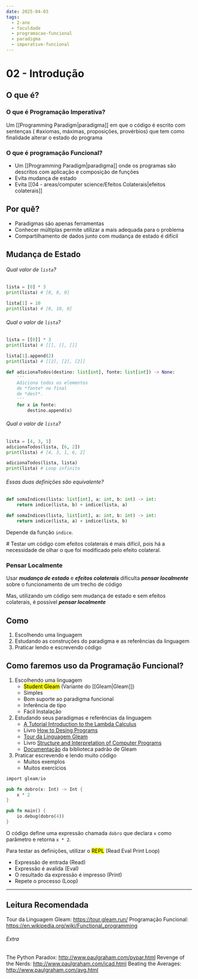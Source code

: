 ```yaml
---
date: 2025-04-03
tags:
  - 2-ano
  - faculdade
  - programacao-funcional
  - paradigma
  - imperative-funcional
---
```

# 02 - Introdução

## O que é?
### O que é Programação Imperativa?
Um [[Programming Paradigm|paradigma]] em que o código é escrito com sentenças ( #axiomas, máximas, proposições, provérbios) que tem como finalidade alterar o estado do programa
### O que é programação Funcional?
- Um [[Programming Paradigm|paradigma]] onde os programas são descritos com aplicação e composição de funções
- Evita mudança de estado
- Evita [[04 - areas/computer science/Efeitos Colaterais|efeitos colaterais]]

## Por quê?
- Paradigmas são apenas ferramentas
- Conhecer múltiplas permite utilizar a mais adequada para o problema
- Compartilhamento de dados junto com mudança de estado é difícil

## Mudança de Estado
###### Qual valor de `lista`?
```python
lista = [0] * 3
print(lista) # [0, 0, 0]

lista[1] = 10
print(lista) # [0, 10, 0]
```
###### Qual o valor de `lista`?
```python
lista = [[0]] * 3
print(lista) # [[], [], []]

lista[1].append(2)
print(lista) # [[2], [2], [2]]
```

```python
def adicionaTodos(destino: list[int], fonte: list[int]) -> None:
	'''
	Adiciona todos os elementos
	de *fonte* no final
	de *dest*.
	'''
	for x in fonte:
		destino.append(x)
```
###### Qual o valor de `lista`?
```python
lista = [4, 3, 1]
adicionaTodos(lista, [6, 2])
print(lista) # [4, 3, 1, 6, 2]

adicionaTodos(lista, lista)
print(lista) # Loop infinito
```
###### Essas duas definições são equivalente?
```python
def somaIndices(lista: list[int], a: int, b: int) -> int:
	return indice(lista, b) + indice(lista, a)

def somaIndices(lista, list[int], a: int, b: int) -> int:
	return indice(lista, a) + indice(lista, b)
```
Depende da função `indice`.

\# Testar um código com efeitos colaterais é mais difícil, pois há a necessidade de olhar o que foi modificado pelo efeito colateral.

### Pensar Localmente
Usar ***mudança de estado*** e ***efeitos colaterais*** dificulta ***pensar localmente*** sobre o funcionamento de um trecho de código

Mas, utilizando um código sem mudança de estado e sem efeitos colaterais, é possível ***pensar localmente***

## Como
1. Escolhendo uma linguagem
2. Estudando as construções do paradigma e as referências da linguagem 
3. Praticar lendo e escrevendo código

## Como faremos uso da Programação Funcional?
1. Escolhendo uma linguagem
	- <mark class="purp">Student Gleam</mark> (Variante do [[Gleam|Gleam]])
	- Simples
	- Bom suporte ao paradigma funcional
	- Inferência de tipo
	- Fácil Instalação
2. Estudando seus paradigmas e referências da linguagem
	- [A Tutorial Introduction to the Lambda Calculus](https://www.inf.fu-berlin.de/lehre/WS03/alpi/lambda.pdf)
	- Livro [How to Desing Programs](https://htdp.org/)
	- [Tour da Linguagem Gleam](https://tour.gleam.run)
	- Livro [Structure and Interpretation of Computer Programs](https://web.mit.edu/6.001/6.037/sicp.pdf)
	- [Documentação](https://hexdocs.pm/gleam_stdlib/) da biblioteca padrão de Gleam
3. Praticar escrevendo e lendo muito código
	- Muitos exemplos
	- Muitos exercícios

```rust title:"Código racket"
import gleam/io

pub fn dobro(x: Int) -> Int {
	x * 2
}

pub fn main() {
	io.debug(dobro(4))
}
```

O código define uma expressão chamada `dobro` que declara `x` como parâmetro e retorna `x * 2`.

Para testar as definições, utilizar o <mark class="purp">REPL</mark> (Read Eval Print Loop)
- Expressão de entrada (Read)
- Expressão é avalida (Eval)
- O resultado da expressão é impresso (Print)
- Repete o processo (Loop)
___
## Leitura Recomendada
Tour da Linguagem Gleam: https://tour.gleam.run/
Programação Funcional: https://en.wikipedia.org/wiki/Functional_programming

###### Extra
The Python Paradox: http://www.paulgraham.com/pypar.html
Revenge of the Nerds: http://www.paulgraham.com/icad.html
Beating the Averages: http://www.paulgraham.com/avg.html